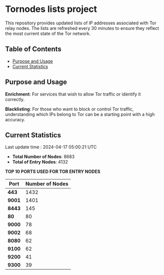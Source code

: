 # Tornodes lists project

This repository provides updated lists of IP addresses associated with Tor relay nodes. The lists are refreshed every 30 minutes to ensure they reflect the most current state of the Tor network.

## Table of Contents

- [Purpose and Usage](#purpose-and-usage)
- [Current Statistics](#current-statistics)


## Purpose and Usage

**Enrichment**: For services that wish to allow Tor traffic or identify it correctly.

**Blacklisting**: For those who want to block or control Tor traffic, understanding which IPs belong to Tor can be a starting point with a high accuracy.

## Current Statistics

Last update time : 2024-04-17 05:00:21 UTC

- **Total Number of Nodes**: 8683
- **Total of Entry Nodes**: 4132

**TOP 10 PORTS USED FOR TOR ENTRY NODES**

| **Port** | **Number of Nodes** |
|------|-----------------|
| **443**   | 1432  |
| **9001**   | 1401  |
| **8443**   | 145  |
| **80**   | 80  |
| **9000**   | 78  |
| **9002**   | 68  |
| **8080**   | 62  |
| **9100**   | 62  |
| **9200**   | 41  |
| **9300**   | 39  |

